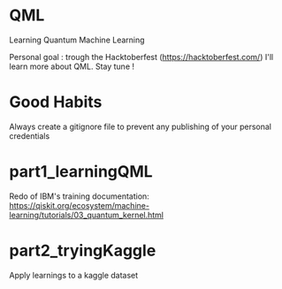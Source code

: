 # QML
Learning Quantum Machine Learning

Personal goal : trough the Hacktoberfest (https://hacktoberfest.com/) I'll learn more about QML.
Stay tune !

# Good Habits
Always create a gitignore file to prevent any publishing of your personal credentials

# part1_learningQML
Redo of IBM's training documentation: https://qiskit.org/ecosystem/machine-learning/tutorials/03_quantum_kernel.html

# part2_tryingKaggle
Apply learnings to a kaggle dataset
